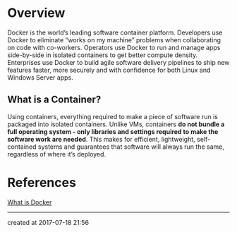 # Overview

Docker is the world’s leading software container platform. Developers use Docker to eliminate “works on my machine” problems when  collaborating on code with co-workers. Operators use Docker to run and manage apps side-by-side in isolated containers to get better compute 
density. Enterprises use Docker to build agile software delivery pipelines to ship new features faster, more securely and with confidence for both Linux and Windows Server apps. 



## What is a Container?

Using containers, everything required to make a piece of software run is packaged into isolated containers. Unlike VMs, containers **do not bundle a full operating system - only libraries and settings required to make the software work are needed**. This makes for efficient, lightweight, self-contained systems and guarantees that software will always run the same, regardless of where it’s deployed.











# References

[What is Docker](https://www.docker.com/what-docker)



---

created at 2017-07-18 21:56